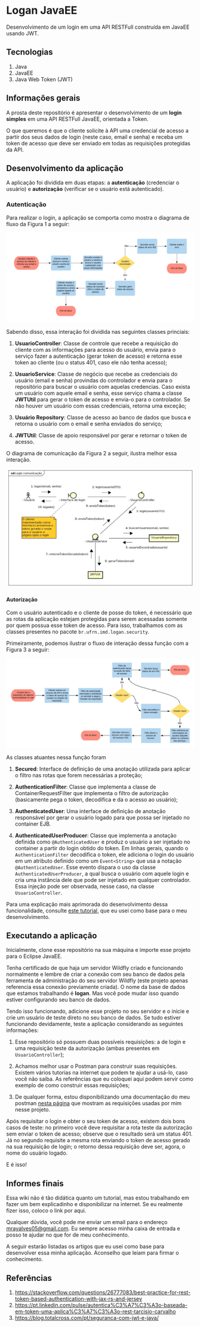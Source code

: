 # Logan JavaEE
Desenvolvimento de um login em uma API RESTFull construída em JavaEE usando JWT.

## Tecnologias
1. Java
2. JavaEE
3. Java Web Token (JWT)

## Informações gerais
A prosta deste repositório é apresentar o desenvolvimento de um **login simples** em uma API RESTFull JavaEE, orientada a Token.

O que queremos é que o cliente solicite à API uma credencial de acesso a partir dos seus dados de login (neste caso, email e senha) e receba um token de acesso que deve ser enviado em todas as requisições protegidas da API.

## Desenvolvimento da aplicação
A aplicação foi dividida em duas etapas: a **autenticação** (credenciar o usuário) e **autorização** (verificar se o usuário está autenticado).

### Autenticação
Para realizar o login, a aplicação se comporta como mostra o diagrama de fluxo da Figura 1 a seguir:

![Fluxo de login](images/fluxo_login.jpg)

Sabendo disso, essa interação foi dividida nas seguintes classes princiais: 

1. **UsuarioController**: Classe de controle que recebe a requisição do cliente com as informações para acesso do usuário, envia para o serviço fazer a autenticação (gerar token de acesso) e retorna esse token ao cliente (ou o status 401, caso ele não tenha acesso); 

2. **UsuarioService**: Classe de negócio que recebe as credenciais do usuário (email e senha) provindas do controlador e envia para o repositório para buscar o usuário com aquelas credencias. Caso exista um usuário com aquele email e senha, esse serviço chama a classe **JWTUtil** para gerar o token de acesso e envia-o para o controlador. Se não houver um usuário com essas credenciais, retorna uma exceção;

3. **Usuário Repository**: Classe de acesso ao banco de dados que busca e retorna o usuário com o email e senha enviados do serviço;

4. **JWTUtil**: Classe de apoio responsável por gerar e retornar o token de acesso.

O diagrama de comunicação da Figura 2 a seguir, ilustra melhor essa interação.

![Comunicação para login](images/comunicacao_login.jpg)

#### Autorização
Com o usuário autenticado e o cliente de posse do token, é necessário que as rotas da aplicação estejam protegidas para serem acessadas somente por quem possua esse token de acesso. Para isso, trabalhamos com as classes presentes no pacote `br.ufrn.imd.logan.security`. 

Primeiramente, podemos ilustrar o fluxo de interação dessa função com a Figura 3 a seguir:

![Fluxo de autorização](images/fluxo_autorizacao.jpg)

As classes atuantes nessa função foram

1. **Secured**: Interface de definição de uma anotação utilizada para aplicar o filtro nas rotas que forem necessárias a proteção;

2. **AuthenticationFilter**: Classe que implementa a classe de ContainerRequestFilter que implementa o filtro de autorização (basicamente pega o token, decodifica e da o acesso ao usuário);

3. **AuthenticatedUser**: Uma interface de definição de anotação responsável por gerar o usuário logado para que possa ser injetado no container EJB.

4. **AuthenticatedUserProducer**: Classe que implementa a anotação definida como `@AuthenticatedUser` e produz o usuário a ser injetado no container a partir do login obtido do token. Em linhas gerais, quando o `AuthenticationFilter` decodifica o token, ele adiciona o login do usuário em um atributo definido como um `Event<String>` que usa a notação `@AuthenticatedUser`. Esse evento dispara o uso da classe `AuthenticatedUserProducer`, a qual busca o usuário com aquele login e cria uma instância dele que pode ser injetado em qualquer controlador. Essa injeção pode ser observada, nesse caso, na classe `UsuarioController`.

Para uma explicação mais aprimorada do desenvolvimento dessa funcionalidade, consulte [este tutorial](https://stackoverflow.com/questions/26777083/best-practice-for-rest-token-based-authentication-with-jax-rs-and-jersey), que eu usei como base para o meu desenvolvimento.

## Executando a aplicação
Inicialmente, clone esse repositório na sua máquina e  importe esse projeto para o Eclipse JavaEE.

Tenha certificado de que haja um servidor Wildfly criado e funcionando normalmente e lembre de criar a conexão com seu banco de dados pela ferramenta de administração do seu servidor Wildfly (este projeto apenas referencia essa conexão previamente criada). O nome da base de dados que estamos trabalhando é **logan**. Mas você pode mudar isso quando estiver configurando seu banco de dados.

Tendo isso funcionando, adicione esse projeto no seu servidor e o inicie e crie um usuário de teste direto no seu banco de dados. Se tudo estiver funcionando devidamente, teste a aplicação considerando as seguintes informações: 

1. Esse repositório só possuem duas possíveis requisições: a de login e uma requisição teste da autorização (ambas presentes em `UsuarioController`);

2. Achamos melhor usar o Postman para construir suas requisições. Existem vários tutorias na internet que podem te ajudar a usá-lo, caso você não saiba. As referências que eu coloquei aqui podem servir como exemplo de como construir essas requisições;

3. De qualquer forma, estou disponibilizando uma documentação do meu postman [nesta página](https://documenter.getpostman.com/view/6141382/SW15ybxw) que mostram as requisições usadas por mim nesse projeto.

Após requisitar o login e obter o seu token de acesso, existem dois bons casos de teste: no primeiro você deve requisitar a rota teste da autorização sem enviar o token de acesso; observe que o resultado será um status 401. Já no segundo requisite a mesma rota enviando o token de acesso gerado na sua requisição de login; o retorno dessa requisição deve ser, agora, o nome do usuário logado.

E é isso!

## Informes finais

Essa wiki não é tão didática quanto um tutorial, mas estou trabalhando em fazer um bem explicadinho e disponibilizar na internet. Se eu realmente fizer isso, coloco o link por aqui.

Qualquer dúvida, você pode me enviar um email para o endereço mrayalves05@gmail.com. Eu sempre acesso minha caixa de entrada e posso te ajudar no que for de meu conhecimento.

A seguir estarão listadas os artigos que eu usei como base para desenvolver essa minha aplicação. Aconselho que leiam para firmar o conhecimento.

## Referências
1. https://stackoverflow.com/questions/26777083/best-practice-for-rest-token-based-authentication-with-jax-rs-and-jersey
2. https://pt.linkedin.com/pulse/autentica%C3%A7%C3%A3o-baseada-em-token-uma-aplica%C3%A7%C3%A3o-rest-tarcisio-carvalho
3. https://blog.totalcross.com/pt/seguranca-com-jwt-e-java/

